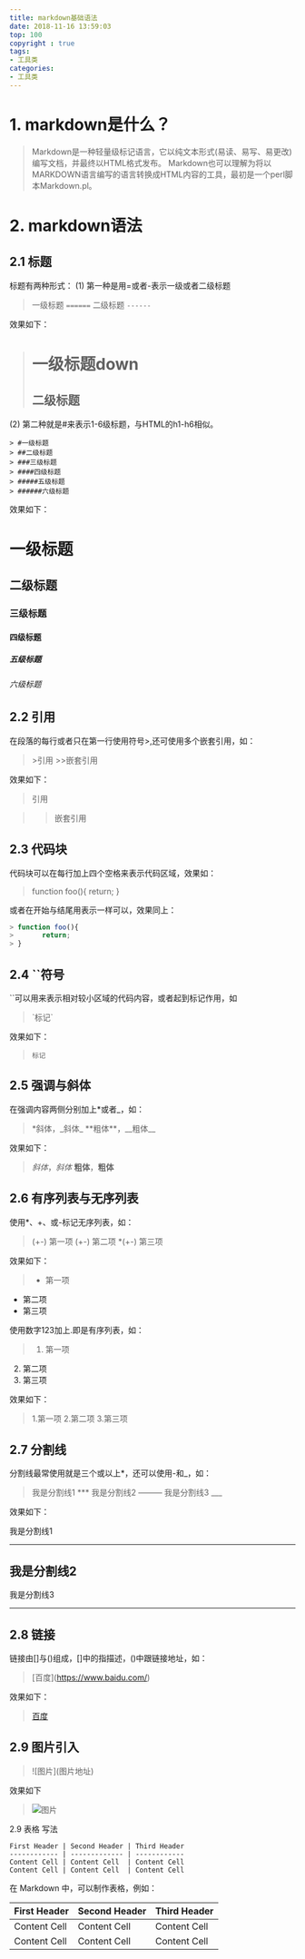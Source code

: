 ```yaml
---
title: markdown基础语法
date: 2018-11-16 13:59:03
top: 100
copyright : true
tags:
- 工具类
categories:
- 工具类
---
```


# 1. markdown是什么？
>Markdown是一种轻量级标记语言，它以纯文本形式(易读、易写、易更改)编写文档，并最终以HTML格式发布。
>Markdown也可以理解为将以MARKDOWN语言编写的语言转换成HTML内容的工具，最初是一个perl脚本Markdown.pl。

<!--more-->

# 2. markdown语法
## 2.1 标题
标题有两种形式：
(1) 第一种是用=或者-表示一级或者二级标题

> 一级标题
> `======`
> 二级标题
> `------`

效果如下：

> # 一级标题down
> ## 二级标题

(2) 第二种就是#来表示1-6级标题，与HTML的h1-h6相似。

```
> #一级标题
> ##二级标题
> ###三级标题
> ####四级标题
> #####五级标题
> ######六级标题
```

效果如下：

# 一级标题
## 二级标题
### 三级标题
#### 四级标题
##### 五级标题
###### 六级标题

## 2.2 引用
在段落的每行或者只在第一行使用符号>,还可使用多个嵌套引用，如：

> \>引用
  \>\>嵌套引用

效果如下：

> 引用

>> 嵌套引用

## 2.3 代码块
代码块可以在每行加上四个空格来表示代码区域，效果如：

>    function foo(){
>          return;
>    }

或者在开始与结尾用表示一样可以，效果同上：

```javascript
> function foo(){
> 		return;
> }
```

## 2.4 \`\`符号
\`\`可以用来表示相对较小区域的代码内容，或者起到标记作用，如

> \`标记\`

效果如下：

> `标记`

## 2.5 强调与斜体
在强调内容两侧分别加上*或者_，如：

> \*斜体，\_斜体\_
> \*\*粗体\*\*，\_\_粗体\_\_

效果如下：

> *斜体*，_斜体_
> **粗体**，__粗体__

## 2.6 有序列表与无序列表
使用\*、\+、或\-标记无序列表，如：

> (+-) 第一项 (+-) 第二项
*(+-) 第三项

效果如下：

> * 第一项
* 第二项
* 第三项

使用数字123加上.即是有序列表，如：

> 1. 第一项
2. 第二项
3. 第三项

效果如下：

> 1.第一项
2.第二项
3.第三项

## 2.7 分割线

分割线最常使用就是三个或以上\*，还可以使用\-和\_，如：

> 我是分割线1
\***
我是分割线2
———
我是分割线3
\___

效果如下：

我是分割线1
***
我是分割线2
-----
我是分割线3
___

## 2.8 链接
链接由[]与()组成，[]中的指描述，()中跟链接地址，如：

> \[百度\](https://www.baidu.com/)

效果如下：

> [百度](https://www.baidu.com/)

## 2.9 图片引入

> \!\[图片\](图片地址)

效果如下

> ![图片](http://thirdwx.qlogo.cn/mmopen/vi_32/6h85RMsib6oGMKz0eibALsD1ricmicj6gUbUWAOs0C6Ynhf7Na6IBLyoWpHxTnHAZoAdznwicTf1Xaa61xdnEjV1QTg/132)


2.9 表格
写法

```
First Header | Second Header | Third Header
------------ | ------------- | ------------
Content Cell | Content Cell  | Content Cell
Content Cell | Content Cell  | Content Cell
```

在 Markdown 中，可以制作表格，例如：

First Header | Second Header | Third Header
------------ | ------------- | ------------
Content Cell | Content Cell  | Content Cell
Content Cell | Content Cell  | Content Cell



